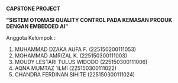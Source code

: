 **CAPSTONE PROJECT**

**"SISTEM  OTOMASI QUALITY CONTROL PADA KEMASAN PRODUK DENGAN EMBEDDED AI"**

Anggota Kelompok :
1. MUHAMMAD DZAKA AUFA F.  	    	(225150200111053)
2. MOHAMMAD AMRIZAL K. 			      (225150300111003)
3. MOUDY LESTARI TULUS WIDODO 		(225150300111006)
4. AQNA MUMTAZ `ILMI		 	      	(225150300111022)
5. CHANDRA FERDINAN SIHITE 		  	(225150300111024)
